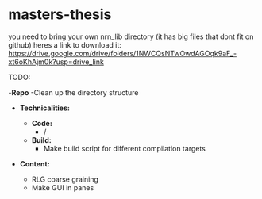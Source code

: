 # masters-thesis

you need to bring your own nrn_lib directory (it has big files that dont fit on github)
heres a link to download it: https://drive.google.com/drive/folders/1NWCQsNTwOwdAGOqk9aF_-xt6oKhAjm0k?usp=drive_link

TODO:

-**Repo**
  -Clean up the directory structure
- **Technicalities:**
  - **Code:**
    - /
  - **Build:**
    - Make build script for different compilation targets

- **Content:**
  - RLG coarse graining
  - Make GUI in panes

